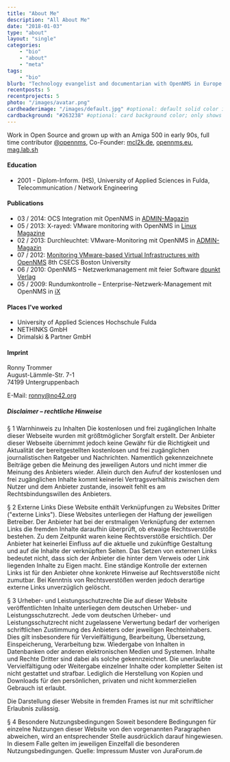 ```yaml
---
title: "About Me"
description: "All About Me"
date: "2018-01-03"
type: "about"
layout: "single"
categories:
    - "bio"
    - "about"
    - "meta"
tags:
    - "bio"
blurb: "Technology evangelist and documentarian with OpenNMS in Europe."
recentposts: 5
recentprojects: 5
photo: "/images/avatar.png"
cardheaderimage: "/images/default.jpg" #optional: default solid color if unset
cardbackground: "#263238" #optional: card background color; only shows when no image specified
---
```


Work in Open Source and grown up with an Amiga 500 in early 90s, full time contributor [@opennms](https://twitter.com/opennms), Co-Founder: [mcl2k.de](http://www.mcl2k.de), [opennms.eu](http://www.opennms.eu), [mag.lab.sh](https://mag.lab.sh)

#### Education

- 2001 - Diplom-Inform. (HS), University of Applied Sciences in Fulda, Telecommunication / Network Engineering

#### Publications

- 03 / 2014: OCS Integration mit OpenNMS in [ADMIN-Magazin](http://www.admin-magazin.de/Das-Heft/2014/03/OCS-Informationen-in-die-Ueberwachung-mit-OpenNMS-integrieren/(language)/ger-DE)
- 05 / 2013: X-rayed: VMware monitoring with OpenNMS in [Linux Magazine](http://www.linux-magazine.com/Issues/2013/150/VMware-Monitoring)
- 02 / 2013: Durchleuchtet: VMware-Monitoring mit OpenNMS in [ADMIN-Magazin](http://www.admin-magazin.de/Das-Heft/2013/02)
- 07 / 2012: [Monitoring VMware-based Virtual Infrastructures with OpenNMS](https://wiki.opennms.org/documentation/CSECS2012-Pape-Trommer.pdf) 8th CSECS Boston University 
- 06 / 2010: OpenNMS – Netzwerkmanagement mit feier Software [dpunkt Verlag](https://www.dpunkt.de/buecher/11033/9783898646567-opennms.html)
- 05 / 2009: Rundumkontrolle – Enterprise-Netzwerk-Management mit OpenNMS in [iX](https://shop.heise.de/katalog/rundumkontrolle) 

#### Places I've worked
 
- University of Applied Sciences Hochschule Fulda
- NETHINKS GmbH
- Drimalski & Partner GmbH

#### Imprint

Ronny Trommer<br/>
August-Lämmle-Str. 7-1<br/>
74199 Untergruppenbach<br/>

E-Mail: ronny@no42.org

##### Disclaimer – rechtliche Hinweise

§ 1 Warnhinweis zu Inhalten
Die kostenlosen und frei zugänglichen Inhalte dieser Webseite wurden mit größtmöglicher Sorgfalt erstellt.
Der Anbieter dieser Webseite übernimmt jedoch keine Gewähr für die Richtigkeit und Aktualität der bereitgestellten kostenlosen und frei zugänglichen journalistischen Ratgeber und Nachrichten.
Namentlich gekennzeichnete Beiträge geben die Meinung des jeweiligen Autors und nicht immer die Meinung des Anbieters wieder.
Allein durch den Aufruf der kostenlosen und frei zugänglichen Inhalte kommt keinerlei Vertragsverhältnis zwischen dem Nutzer und dem Anbieter zustande, insoweit fehlt es am Rechtsbindungswillen des Anbieters.

§ 2 Externe Links
Diese Website enthält Verknüpfungen zu Websites Dritter ("externe Links").
Diese Websites unterliegen der Haftung der jeweiligen Betreiber.
Der Anbieter hat bei der erstmaligen Verknüpfung der externen Links die fremden Inhalte daraufhin überprüft, ob etwaige Rechtsverstöße bestehen.
Zu dem Zeitpunkt waren keine Rechtsverstöße ersichtlich.
Der Anbieter hat keinerlei Einfluss auf die aktuelle und zukünftige Gestaltung und auf die Inhalte der verknüpften Seiten.
Das Setzen von externen Links bedeutet nicht, dass sich der Anbieter die hinter dem Verweis oder Link liegenden Inhalte zu Eigen macht.
Eine ständige Kontrolle der externen Links ist für den Anbieter ohne konkrete Hinweise auf Rechtsverstöße nicht zumutbar.
Bei Kenntnis von Rechtsverstößen werden jedoch derartige externe Links unverzüglich gelöscht.

§ 3 Urheber- und Leistungsschutzrechte
Die auf dieser Website veröffentlichten Inhalte unterliegen dem deutschen Urheber- und Leistungsschutzrecht.
Jede vom deutschen Urheber- und Leistungsschutzrecht nicht zugelassene Verwertung bedarf der vorherigen schriftlichen Zustimmung des Anbieters oder jeweiligen Rechteinhabers.
Dies gilt insbesondere für Vervielfältigung, Bearbeitung, Übersetzung, Einspeicherung, Verarbeitung bzw. Wiedergabe von Inhalten in Datenbanken oder anderen elektronischen Medien und Systemen.
Inhalte und Rechte Dritter sind dabei als solche gekennzeichnet.
Die unerlaubte Vervielfältigung oder Weitergabe einzelner Inhalte oder kompletter Seiten ist nicht gestattet und strafbar.
Lediglich die Herstellung von Kopien und Downloads für den persönlichen, privaten und nicht kommerziellen Gebrauch ist erlaubt.

Die Darstellung dieser Website in fremden Frames ist nur mit schriftlicher Erlaubnis zulässig.

§ 4 Besondere Nutzungsbedingungen
Soweit besondere Bedingungen für einzelne Nutzungen dieser Website von den vorgenannten Paragraphen abweichen, wird an entsprechender Stelle ausdrücklich darauf hingewiesen.
In diesem Falle gelten im jeweiligen Einzelfall die besonderen Nutzungsbedingungen.
Quelle: Impressum Muster von JuraForum.de